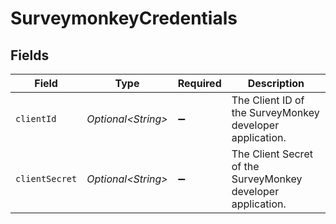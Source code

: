 # SurveymonkeyCredentials


## Fields

| Field                                                        | Type                                                         | Required                                                     | Description                                                  |
| ------------------------------------------------------------ | ------------------------------------------------------------ | ------------------------------------------------------------ | ------------------------------------------------------------ |
| `clientId`                                                   | *Optional\<String>*                                          | :heavy_minus_sign:                                           | The Client ID of the SurveyMonkey developer application.     |
| `clientSecret`                                               | *Optional\<String>*                                          | :heavy_minus_sign:                                           | The Client Secret of the SurveyMonkey developer application. |